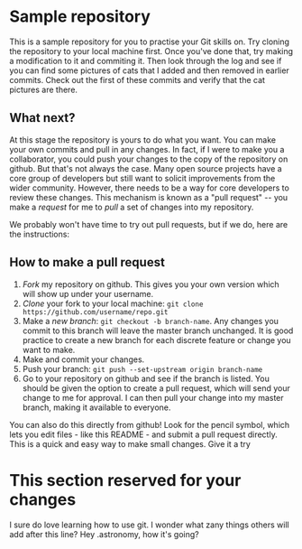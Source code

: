 # Sample repository

This is a sample repository for you to practise your Git skills on.
Try cloning the repository to your local machine first.
Once you've done that, try making a modification to it and commiting it.
Then look through the log and see if you can find some pictures of cats that I added and then removed in earlier commits.
Check out the first of these commits and verify that the cat pictures are there.

## What next?

At this stage the repository is yours to do what you want. 
You can make your own commits and pull in any changes. 
In fact, if I were to make you a collaborator, you could push your changes to the copy of the repository on github. 
But that's not always the case. 
Many open source projects have a core group of developers but still want to solicit improvements from the wider community. 
However, there needs to be a way for core developers to review these changes. 
This mechanism is known as a "pull request" -- you make a *request* for me to *pull* a set of changes into my repository.

We probably won't have time to try out pull requests, but if we do, here are the instructions: 

## How to make a pull request

1. *Fork* my repository on github. This gives you your own version which will show up under your username.
2. *Clone* your fork to your local machine: `git clone https://github.com/username/repo.git`
3. Make a *new branch*: `git checkout -b branch-name`. Any changes you commit to this branch will leave the master branch unchanged. It is good practice to create a new branch for each discrete feature or change you want to make.
4. Make and commit your changes.
5. Push your branch: `git push --set-upstream origin branch-name`
6. Go to your repository on github and see if the branch is listed. You should be given the option to create a pull request, which will send your change to me for approval. I can then pull your change into my master branch, making it available to everyone.

You can also do this directly from github! Look for the pencil symbol, which lets you edit files - like this README - and submit a pull request directly. This is a quick and easy way to make small changes. Give it a try

# This section reserved for your changes

I sure do love learning how to use git. I wonder what zany things others will add after this line?
Hey .astronomy, how it's going?
